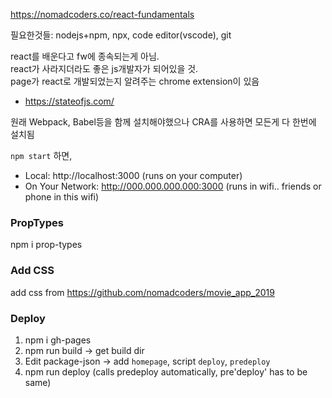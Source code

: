 https://nomadcoders.co/react-fundamentals  

필요한것들: nodejs+npm, npx, code editor(vscode), git  

react를 배운다고 fw에 종속되는게 아님.  
react가 사라지더라도 좋은 js개발자가 되어있을 것.  
page가 react로 개발되었는지 알려주는 chrome extension이 있음  
- https://stateofjs.com/  

원래 Webpack, Babel등을 함께 설치해야했으나 CRA를 사용하면 모든게 다 한번에 설치됨  

`npm start` 하면,
- Local: http://localhost:3000  (runs on your computer)
- On Your Network: http://000.000.000.000:3000  (runs in wifi.. friends or phone in this wifi)  

### PropTypes
npm i prop-types

### Add CSS
add css from https://github.com/nomadcoders/movie_app_2019

### Deploy 
1. npm i gh-pages
2. npm run build -> get build dir
3. Edit package-json -> add `homepage`, script `deploy`, `predeploy` 
4. npm run deploy (calls predeploy automatically, pre'deploy' has to be same)
